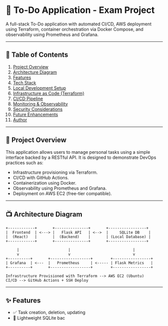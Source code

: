 # 📝 To-Do Application - Exam Project

A full-stack To-Do application with automated CI/CD, AWS deployment using Terraform, container orchestration via Docker Compose, and observability using Prometheus and Grafana.

---

## 📌 Table of Contents

1. [Project Overview](#project-overview)
2. [Architecture Diagram](#architecture-diagram)
3. [Features](#features)
4. [Tech Stack](#tech-stack)
5. [Local Development Setup](#local-development-setup)
6. [Infrastructure as Code (Terraform)](#infrastructure-as-code-terraform)
7. [CI/CD Pipeline](#cicd-pipeline)
8. [Monitoring & Observability](#monitoring--observability)
9. [Security Considerations](#security-considerations)
10. [Future Enhancements](#future-enhancements)
11. [Author](#author)

---

## 📘 Project Overview

This application allows users to manage personal tasks using a simple interface backed by a RESTful API. It is designed to demonstrate DevOps practices such as:

* Infrastructure provisioning via Terraform.
* CI/CD with GitHub Actions.
* Containerization using Docker.
* Observability using Prometheus and Grafana.
* Deployment on AWS EC2 (free-tier compatible).

---

## 📺 Architecture Diagram

```
+------------+       +---------------+       +-----------------+
|  Frontend  | <---> |   Flask API   | <-->  |     SQLite DB    |
|  (React)   |       |  (Backend)    |       | (Local Database) |
+------------+       +---------------+       +-----------------+

     |                      |                            |
     v                      v                            v
+----------+       +------------------+        +-----------------+
| Grafana  | <---  |   Prometheus     | <----- | Flask Metrics   |
+----------+       +------------------+        +-----------------+

Infrastructure Provisioned with Terraform --> AWS EC2 (Ubuntu)
CI/CD --> GitHub Actions + SSH Deploy
```

---

## ✨ Features

* ✅ Task creation, deletion, updating
* 📆 Lightweight SQLite bac
